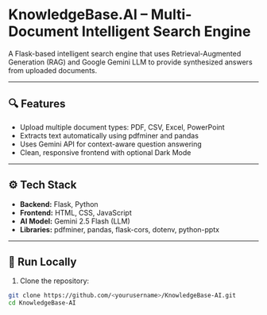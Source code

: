 # KnowledgeBase.AI – Multi-Document Intelligent Search Engine

A Flask-based intelligent search engine that uses Retrieval-Augmented Generation (RAG) and Google Gemini LLM to provide synthesized answers from uploaded documents.

---

## 🔍 Features
- Upload multiple document types: PDF, CSV, Excel, PowerPoint  
- Extracts text automatically using pdfminer and pandas  
- Uses Gemini API for context-aware question answering  
- Clean, responsive frontend with optional Dark Mode  

---

## ⚙️ Tech Stack
- **Backend:** Flask, Python  
- **Frontend:** HTML, CSS, JavaScript  
- **AI Model:** Gemini 2.5 Flash (LLM)  
- **Libraries:** pdfminer, pandas, flask-cors, dotenv, python-pptx  

---

## 🚀 Run Locally
1. Clone the repository:
```bash
git clone https://github.com/<yourusername>/KnowledgeBase-AI.git
cd KnowledgeBase-AI

